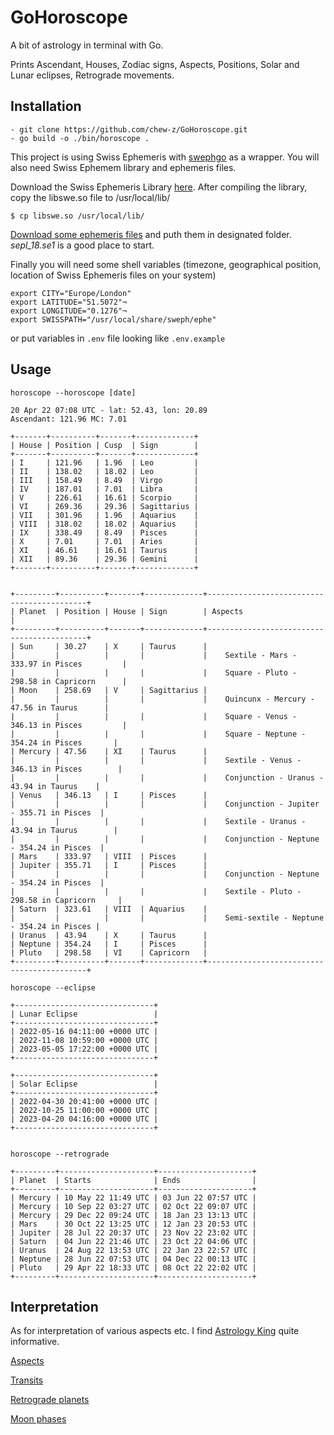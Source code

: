 # GoHoroscope

A bit of astrology in terminal with Go. 

Prints Ascendant, Houses, Zodiac signs, Aspects, Positions, Solar and Lunar eclipses, Retrograde movements.

## Installation

```
- git clone https://github.com/chew-z/GoHoroscope.git
- go build -o ./bin/horoscope .
```
This project is using Swiss Ephemeris with [swephgo](https://github.com/mshafiee/swephgo) as a wrapper. You will also need Swiss Ephemem library and ephemeris files. 

Download the Swiss Ephemeris Library [here](https://www.astro.com/ftp/swisseph/). After compiling the library, copy the libswe.so file to /usr/local/lib/

````
$ cp libswe.so /usr/local/lib/
````

[Download some ephemeris files](https://www.astro.com/ftp/swisseph/ephe/) and puth them in designated folder. *sepl_18.se1* is a good place to start.

Finally you will need some shell variables (timezone, geographical position, location of Swiss Ephemeris files on your system)

```
export CITY="Europe/London"
export LATITUDE="51.5072"¬
export LONGITUDE="0.1276"¬
export SWISSPATH="/usr/local/share/sweph/ephe"
```

or put variables in `.env` file looking like `.env.example`

## Usage

```
horoscope --horoscope [date]

20 Apr 22 07:08 UTC - lat: 52.43, lon: 20.89
Ascendant: 121.96 MC: 7.01

+-------+----------+-------+-------------+
| House | Position | Cusp  | Sign        |
+-------+----------+-------+-------------+
| I     | 121.96   | 1.96  | Leo         |
| II    | 138.02   | 18.02 | Leo         |
| III   | 158.49   | 8.49  | Virgo       |
| IV    | 187.01   | 7.01  | Libra       |
| V     | 226.61   | 16.61 | Scorpio     |
| VI    | 269.36   | 29.36 | Sagittarius |
| VII   | 301.96   | 1.96  | Aquarius    |
| VIII  | 318.02   | 18.02 | Aquarius    |
| IX    | 338.49   | 8.49  | Pisces      |
| X     | 7.01     | 7.01  | Aries       |
| XI    | 46.61    | 16.61 | Taurus      |
| XII   | 89.36    | 29.36 | Gemini      |
+-------+----------+-------+-------------+


+---------+----------+-------+-------------+-------------------------------------------+
| Planet  | Position | House | Sign        | Aspects                                   |
+---------+----------+-------+-------------+-------------------------------------------+
| Sun     | 30.27    | X     | Taurus      |
|         |          |       |             |    Sextile - Mars - 333.97 in Pisces         |
|         |          |       |             |    Square - Pluto - 298.58 in Capricorn      |
| Moon    | 258.69   | V     | Sagittarius |
|         |          |       |             |    Quincunx - Mercury - 47.56 in Taurus      |
|         |          |       |             |    Square - Venus - 346.13 in Pisces         |
|         |          |       |             |    Square - Neptune - 354.24 in Pisces       |
| Mercury | 47.56    | XI    | Taurus      |
|         |          |       |             |    Sextile - Venus - 346.13 in Pisces        |
|         |          |       |             |    Conjunction - Uranus - 43.94 in Taurus    |
| Venus   | 346.13   | I     | Pisces      |
|         |          |       |             |    Conjunction - Jupiter - 355.71 in Pisces  |
|         |          |       |             |    Sextile - Uranus - 43.94 in Taurus        |
|         |          |       |             |    Conjunction - Neptune - 354.24 in Pisces  |
| Mars    | 333.97   | VIII  | Pisces      |
| Jupiter | 355.71   | I     | Pisces      |
|         |          |       |             |    Conjunction - Neptune - 354.24 in Pisces  |
|         |          |       |             |    Sextile - Pluto - 298.58 in Capricorn     |
| Saturn  | 323.61   | VIII  | Aquarius    |
|         |          |       |             |    Semi-sextile - Neptune - 354.24 in Pisces |
| Uranus  | 43.94    | X     | Taurus      |
| Neptune | 354.24   | I     | Pisces      |
| Pluto   | 298.58   | VI    | Capricorn   |
+---------+----------+-------+-------------+-------------------------------------------+

```

```
horoscope --eclipse

+-------------------------------+
| Lunar Eclipse                 |
+-------------------------------+
| 2022-05-16 04:11:00 +0000 UTC |
| 2022-11-08 10:59:00 +0000 UTC |
| 2023-05-05 17:22:00 +0000 UTC |
+-------------------------------+

+-------------------------------+
| Solar Eclipse                 |
+-------------------------------+
| 2022-04-30 20:41:00 +0000 UTC |
| 2022-10-25 11:00:00 +0000 UTC |
| 2023-04-20 04:16:00 +0000 UTC |
+-------------------------------+

```

```

horoscope --retrograde

+---------+---------------------+---------------------+
| Planet  | Starts              | Ends                |
+---------+---------------------+---------------------+
| Mercury | 10 May 22 11:49 UTC | 03 Jun 22 07:57 UTC |
| Mercury | 10 Sep 22 03:27 UTC | 02 Oct 22 09:07 UTC |
| Mercury | 29 Dec 22 09:24 UTC | 18 Jan 23 13:13 UTC |
| Mars    | 30 Oct 22 13:25 UTC | 12 Jan 23 20:53 UTC |
| Jupiter | 28 Jul 22 20:37 UTC | 23 Nov 22 23:02 UTC |
| Saturn  | 04 Jun 22 21:46 UTC | 23 Oct 22 04:06 UTC |
| Uranus  | 24 Aug 22 13:53 UTC | 22 Jan 23 22:57 UTC |
| Neptune | 28 Jun 22 07:53 UTC | 04 Dec 22 00:13 UTC |
| Pluto   | 29 Apr 22 18:33 UTC | 08 Oct 22 22:02 UTC |
+---------+---------------------+---------------------+

```

## Interpretation

As for interpretation of various aspects etc. I find [Astrology King](https://astrologyking.com/) quite informative. 

[Aspects](https://astrologyking.com/aspects/)

[Transits](https://astrologyking.com/transits/)

[Retrograde planets](https://astrologyking.com/retrograde/)

[Moon phases](https://astrologyking.com/2022-moon-phases-calendar/)

